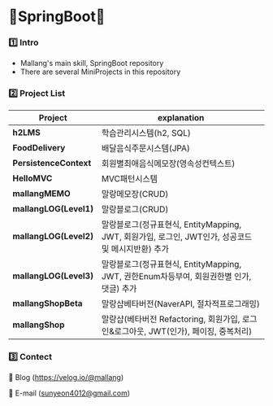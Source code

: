 # 🌱SpringBoot🌱
### 1️⃣ Intro
- Mallang's main skill, SpringBoot repository
- There are several MiniProjects in this repository

### 2️⃣ Project List
|Project|explanation|
|---|---|
|**h2LMS**|학습관리시스템(h2, SQL)|
|**FoodDelivery**|배달음식주문시스템(JPA)|
|**PersistenceContext**|회원별최애음식메모장(영속성컨텍스트)|
|**HelloMVC**|MVC패턴시스템|
|**mallangMEMO**|말랑메모장(CRUD)|
|**mallangLOG(Level1)**|말랑블로그(CRUD)|
|**mallangLOG(Level2)**|말랑블로그(정규표현식, EntityMapping, JWT, 회원가입, 로그인, JWT인가, 성공코드 및 메시지반환) 추가|
|**mallangLOG(Level3)**|말랑블로그(정규표현식, EntityMapping, JWT, 권한Enum차등부여, 회원권한별 인가, 댓글) 추가|
|**mallangShopBeta**|말랑샵베타버전(NaverAPI, 절차적프로그래밍)|
|**mallangShop**|말랑샵(베타버전 Refactoring, 회원가입, 로그인&로그아웃, JWT(인가), 페이징, 중복처리)|

### 3️⃣ Contect
💌 Blog (https://velog.io/@mallang)

💌 E-mail (sunyeon4012@gmail.com)
